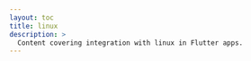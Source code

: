 ```yaml
---
layout: toc
title: linux
description: >
  Content covering integration with linux in Flutter apps.
---
```

